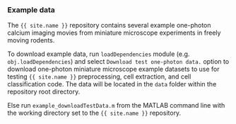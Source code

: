 ### Example data

The `{{ site.name }}` repository contains several example one-photon calcium imaging movies from miniature microscope experiments in freely moving rodents.

To download example data, run `loadDependencies` module (e.g. `obj.loadDependencies`) and select `Download test one-photon data.` option to download one-photon miniature microscope example datasets to use for testing `{{ site.name }}` preprocessing, cell extraction, and cell classification code. The data will be located in the `data` folder within the repository root directory.

Else run `example_downloadTestData.m` from the MATLAB command line with the working directory set to the `{{ site.name }}` repository.